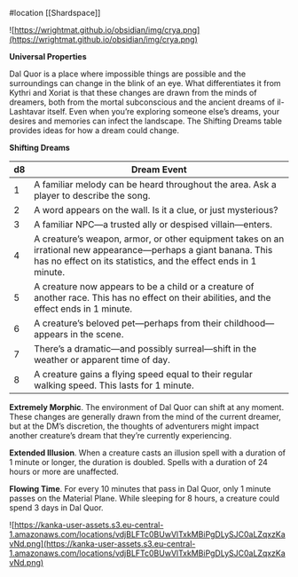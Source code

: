 #location [[Shardspace]]

![https://wrightmat.github.io/obsidian/img/crya.png](https://wrightmat.github.io/obsidian/img/crya.png)

**Universal Properties**

Dal Quor is a place where impossible things are possible and the surroundings can change in the blink of an eye. What differentiates it from Kythri and Xoriat is that these changes are drawn from the minds of dreamers, both from the mortal subconscious and the ancient dreams of il-Lashtavar itself.
Even when you’re exploring someone else’s dreams, your desires and memories can infect the landscape. The Shifting Dreams table provides ideas for how a dream could change.

**Shifting Dreams**

| d8 | Dream Event |
| --- | --- |
| 1 | A familiar melody can be heard throughout the area. Ask a player to describe the song. |
| 2 | A word appears on the wall. Is it a clue, or just mysterious? |
| 3 | A familiar NPC—a trusted ally or despised villain—enters. |
| 4 | A creature’s weapon, armor, or other equipment takes on an irrational new appearance—perhaps a giant banana. This has no effect on its statistics, and the effect ends in 1 minute. |
| 5 | A creature now appears to be a child or a creature of another race. This has no effect on their abilities, and the effect ends in 1 minute. |
| 6 | A creature’s beloved pet—perhaps from their childhood— appears in the scene. |
| 7 | There’s a dramatic—and possibly surreal—shift in the weather or apparent time of day. |
| 8 | A creature gains a flying speed equal to their regular walking speed. This lasts for 1 minute. |

**Extremely Morphic**. The environment of Dal Quor can shift at any moment. These changes are generally drawn from the mind of the current dreamer, but at the DM’s discretion, the thoughts of adventurers might impact another creature’s dream that they’re currently experiencing.

**Extended Illusion**. When a creature casts an illusion spell with a duration of 1 minute or longer, the duration is doubled. Spells with a duration of 24 hours or more are unaffected.

**Flowing Time**. For every 10 minutes that pass in Dal Quor, only 1 minute passes on the Material Plane. While sleeping for 8 hours, a creature could spend 3 days in Dal Quor.

![https://kanka-user-assets.s3.eu-central-1.amazonaws.com/locations/vdjBLFTc0BUwVlTxkMBiPgDLySJC0aLZqxzKavNd.png](https://kanka-user-assets.s3.eu-central-1.amazonaws.com/locations/vdjBLFTc0BUwVlTxkMBiPgDLySJC0aLZqxzKavNd.png)
